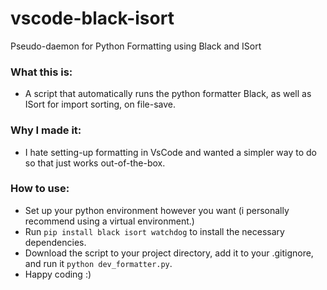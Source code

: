 # vscode-black-isort
Pseudo-daemon for Python Formatting using Black and ISort

### What this is:
- A script that automatically runs the python formatter Black, as well as ISort for import sorting, on file-save.

### Why I made it:
- I hate setting-up formatting in VsCode and wanted a simpler way to do so that just works out-of-the-box.

### How to use:
- Set up your python environment however you want (i personally recommend using a virtual environment.)
- Run `pip install black isort watchdog` to install the necessary dependencies.
- Download the script to your project directory, add it to your .gitignore, and run it `python dev_formatter.py`.
- Happy coding :)
